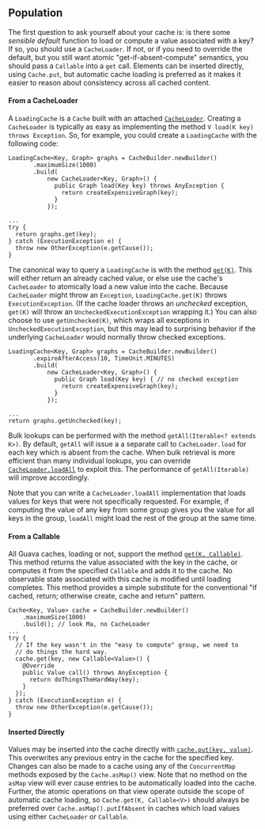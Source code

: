 ## Population

The first question to ask yourself about your cache is: is there some *sensible default* function to load or compute a value associated with a key? If so, you should use a `CacheLoader`. If not, or if you need to override the default, but you still want atomic "get-if-absent-compute" semantics, you should pass a `Callable` into a `get` call. Elements can be inserted directly, using `Cache.put`, but automatic cache loading is preferred as it makes it easier to reason about consistency across all cached content.

#### From a CacheLoader

A `LoadingCache` is a `Cache` built with an attached [`CacheLoader`](http://google.github.io/guava/releases/snapshot/api/docs/com/google/common/cache/CacheLoader.html). Creating a `CacheLoader` is typically as easy as implementing the method `V load(K key) throws Exception`. So, for example, you could create a `LoadingCache` with the following code:

```
LoadingCache<Key, Graph> graphs = CacheBuilder.newBuilder()
       .maximumSize(1000)
       .build(
           new CacheLoader<Key, Graph>() {
             public Graph load(Key key) throws AnyException {
               return createExpensiveGraph(key);
             }
           });

...
try {
  return graphs.get(key);
} catch (ExecutionException e) {
  throw new OtherException(e.getCause());
}
```

The canonical way to query a `LoadingCache` is with the method [`get(K)`](http://google.github.io/guava/releases/snapshot/api/docs/com/google/common/cache/LoadingCache.html#get-K-). This will either return an already cached value, or else use the cache's `CacheLoader` to atomically load a new value into the cache. Because `CacheLoader` might throw an `Exception`, `LoadingCache.get(K)` throws `ExecutionException`. (If the cache loader throws an *unchecked* exception, `get(K)` will throw an `UncheckedExecutionException` wrapping it.) You can also choose to use `getUnchecked(K)`, which wraps all exceptions in `UncheckedExecutionException`, but this may lead to surprising behavior if the underlying `CacheLoader` would normally throw checked exceptions.

```
LoadingCache<Key, Graph> graphs = CacheBuilder.newBuilder()
       .expireAfterAccess(10, TimeUnit.MINUTES)
       .build(
           new CacheLoader<Key, Graph>() {
             public Graph load(Key key) { // no checked exception
               return createExpensiveGraph(key);
             }
           });

...
return graphs.getUnchecked(key);
```

Bulk lookups can be performed with the method `getAll(Iterable<? extends K>)`. By default, `getAll` will issue a a separate call to `CacheLoader.load` for each key which is absent from the cache. When bulk retrieval is more efficient than many individual lookups, you can override [`CacheLoader.loadAll`](http://google.github.io/guava/releases/snapshot/api/docs/com/google/common/cache/CacheLoader.html#loadAll-java.lang.Iterable-) to exploit this. The performance of `getAll(Iterable)` will improve accordingly.

Note that you can write a `CacheLoader.loadAll` implementation that loads values for keys that were not specifically requested. For example, if computing the value of any key from some group gives you the value for all keys in the group, `loadAll` might load the rest of the group at the same time.

#### From a Callable

All Guava caches, loading or not, support the method [`get(K, Callable)`](http://google.github.io/guava/releases/snapshot/api/docs/com/google/common/cache/Cache.html#get-java.lang.Object-java.util.concurrent.Callable-). This method returns the value associated with the key in the cache, or computes it from the specified `Callable` and adds it to the cache. No observable state associated with this cache is modified until loading completes. This method provides a simple substitute for the conventional "if cached, return; otherwise create, cache and return" pattern.

```
Cache<Key, Value> cache = CacheBuilder.newBuilder()
    .maximumSize(1000)
    .build(); // look Ma, no CacheLoader
...
try {
  // If the key wasn't in the "easy to compute" group, we need to
  // do things the hard way.
  cache.get(key, new Callable<Value>() {
    @Override
    public Value call() throws AnyException {
      return doThingsTheHardWay(key);
    }
  });
} catch (ExecutionException e) {
  throw new OtherException(e.getCause());
}
```

#### Inserted Directly

Values may be inserted into the cache directly with [`cache.put(key, value)`](http://google.github.io/guava/releases/snapshot/api/docs/com/google/common/cache/Cache.html#put-K-V-). This overwrites any previous entry in the cache for the specified key. Changes can also be made to a cache using any of the `ConcurrentMap` methods exposed by the `Cache.asMap()` view. Note that no method on the `asMap` view will ever cause entries to be automatically loaded into the cache. Further, the atomic operations on that view operate outside the scope of automatic cache loading, so `Cache.get(K, Callable<V>)` should always be preferred over `Cache.asMap().putIfAbsent` in caches which load values using either `CacheLoader` or `Callable`.